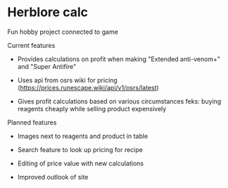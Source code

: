 # Herblore calc

Fun hobby project connected to game

Current features

- Provides calculations on profit when making "Extended anti-venom+" and "Super Antifire"

- Uses api from osrs wiki for pricing (https://prices.runescape.wiki/api/v1/osrs/latest)

- Gives profit calculations based on various circumstances feks: buying reagents cheaply while selling product expensively

Planned features

- Images next to reagents and product in table

- Search feature to look up pricing for recipe

- Editing of price value with new calculations

- Improved outlook of site
